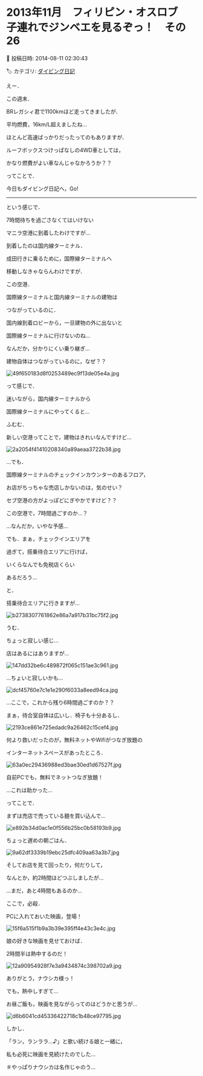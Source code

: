 # 2013年11月　フィリピン・オスロブ　子連れでジンベエを見るぞっ！　その26

📅 投稿日時: 2014-08-11 02:30:43

🏷️ カテゴリ: [ダイビング日記](ce3a7a8d424d112fce83ee85c81a0e344.md)

えー．


この週末．


BRレガシィ君で1100kmほど走ってきましたが．


平均燃費，16km/L超えましたね…


ほとんど高速ばっかりだったってのもありますが．


ルーフボックスつけっぱなしの4WD車としては，


かなり燃費がよい車なんじゃなかろうか？？





ってことで．


今日もダイビング日記へ，Go!


---





という感じで．


7時間待ちを過ごさなくてはいけない


マニラ空港に到着したわけですが…





到着したのは国内線ターミナル．


成田行きに乗るために，国際線ターミナルへ


移動しなきゃならんわけですが．





この空港．


国際線ターミナルと国内線ターミナルの建物は


つながっているのに．


国内線到着ロビーから，一旦建物の外に出ないと


国際線ターミナルに行けないのね…


なんだか，分かりにくい乗り継ぎ…


建物自体はつながっているのに，なぜ？？




![49f650183d8f0253489ec9f13de05e4a.jpg](images/49f650183d8f0253489ec9f13de05e4a.jpg)







って感じで．


迷いながら，国内線ターミナルから


国際線ターミナルにやってくると…


ふむむ．


新しい空港ってことで，建物はきれいなんですけど…




![2a2054f41410208340a89aeaa3722b38.jpg](images/2a2054f41410208340a89aeaa3722b38.jpg)




…でも．


国際線ターミナルのチェックインカウンターのあるフロア，


お店がちっちゃな売店しかないのは，気のせい？


セブ空港の方がよっぽどにぎやかですけど？？


この空港で，7時間過ごすのか…？


…なんだか，いやな予感…





でも．まぁ，チェックインエリアを


過ぎて，搭乗待合エリアに行けば，


いくらなんでも免税店くらい


あるだろう…


と．


搭乗待合エリアに行きますが…




![b2738307761862e86a7a917b31bc75f2.jpg](images/b2738307761862e86a7a917b31bc75f2.jpg)




うむ．


ちょっと寂しい感じ…





店はあるにはありますが…




![147dd32be6c489872f065c151ae3c961.jpg](images/147dd32be6c489872f065c151ae3c961.jpg)







…ちょいと寂しいかも…




![dcf45760e7c1e1e290f6033a8eed94ca.jpg](images/dcf45760e7c1e1e290f6033a8eed94ca.jpg)




…ここで，これから残り6時間過ごすのか？？





まぁ，待合室自体は広いし．椅子も十分あるし．




![2193ce861e725edadc9a26462c15cef4.jpg](images/2193ce861e725edadc9a26462c15cef4.jpg)







何より救いだったのが，無料ネットやWifiがつなぎ放題の


インターネットスペースがあったところ．




![63a0ec29436988ed3bae30ed1d67527f.jpg](images/63a0ec29436988ed3bae30ed1d67527f.jpg)




自前PCでも，無料でネットつなぎ放題！


…これは助かった…





ってことで．


まずは売店で売っている麺を買い込んで…




![e892b34d0ac1e0f556b25bc0b58193b9.jpg](images/e892b34d0ac1e0f556b25bc0b58193b9.jpg)




ちょっと遅めの朝ごはん．




![9a62df3339b19ebc25dfc409aa63a3b7.jpg](images/9a62df3339b19ebc25dfc409aa63a3b7.jpg)




そしてお店を見て回ったり，何だりして，


なんとか，約2時間ほどつぶしましたが…





…まだ，あと4時間もあるのか…





ここで，必殺．


PCに入れておいた映画，登場！




![15f6a515f1b9a3b39e395ff4e43c3e4c.jpg](images/15f6a515f1b9a3b39e395ff4e43c3e4c.jpg)




娘の好きな映画を見せておけば．


2時間半は熱中するのだ！




![12a90954928f7e3a9434874c398702a9.jpg](images/12a90954928f7e3a9434874c398702a9.jpg)




ありがとう，ナウシカ様っ！





でも，熱中しすぎて…


お昼ご飯も，映画を見ながらってのはどうかと思うが…




![d6b6041cd45336422718c1b48ce97795.jpg](images/d6b6041cd45336422718c1b48ce97795.jpg)




しかし．


「ラン，ランララ…♪」と歌い続ける娘と一緒に，


私も必死に映画を見続けたのでした…





＃やっぱりナウシカは名作じゃのう…
